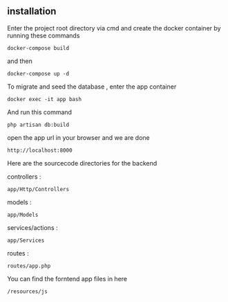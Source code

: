 ## installation

Enter the project root directory via cmd and create the docker container by running these commands

```
docker-compose build
```

and then

```
docker-compose up -d
```

To migrate and seed the database , enter the app container  
```
docker exec -it app bash
```

And run this command

```
php artisan db:build
```

open the app url in your browser and we are done 
```
http://localhost:8000
```


Here are the sourcecode directories for the backend


controllers : 

```
app/Http/Controllers
```

models :
```
app/Models
```

services/actions :
```
app/Services
```


routes :
```
routes/app.php
```


You can find the forntend app files in here 

```
/resources/js
```


